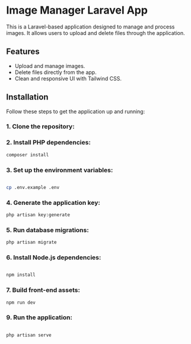 # Image Manager Laravel App

This is a Laravel-based application designed to manage and process images. It allows users to upload and delete files through the application. 


## Features
- Upload and manage images.
- Delete files directly from the app.
- Clean and responsive UI with Tailwind CSS.


## Installation

Follow these steps to get the application up and running:

### 1. Clone the repository:


### 2. Install PHP dependencies: 
```bash
composer install

```

### 3. Set up the environment variables:

```bash

cp .env.example .env

```

### 4. Generate the application key:
```bash 
php artisan key:generate

```

### 5. Run database migrations:

```bash 
php artisan migrate

```

### 6. Install Node.js dependencies:

```bash 

npm install

```

### 7. Build front-end assets:

```bash 
npm run dev

```
### 9. Run the application:

```bash 

php artisan serve

```